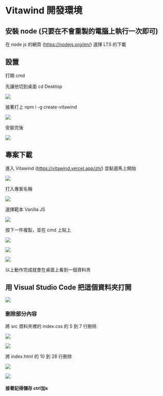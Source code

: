 # Vitawind 開發環境

## 安裝 node (只要在不會重製的電腦上執行一次即可)

在 node js 的網頁 (https://nodejs.org/en/) 選擇 LTS 的下載


## 設置

打開 cmd

先讓他切到桌面 cd Desktop

![](2022-04-21-19-54-53.png)

接著打上 npm i -g create-vitawind

![](2022-04-21-18-51-47.png)

安裝完後

![](2022-04-21-18-55-10.png)

## 專案下載

進入 Vitawind (https://vitawind.vercel.app/zh/) 並點選馬上開始

![](2022-04-21-19-06-42.png)

打入專案名稱

![](2022-04-21-19-07-45.png)

選擇範本 Vanilla JS

![](2022-04-21-19-11-27.png)

按下一件複製，並在 cmd 上貼上

![](2022-04-21-19-13-03.png)

![](2022-04-21-19-14-44.png)

![](2022-04-21-19-15-35.png)

以上動作完成就會在桌面上看到一個資料夾

## 用 Visual Studio Code 把這個資料夾打開

![](2022-04-21-19-25-11.png)

### 刪除部分內容

將 src 資料夾裡的 index.css 的 5 到 7 行刪除

![](2022-04-21-19-44-13.png)

![](2022-04-21-19-45-03.png)

將 index.html 的 10 到 28 行刪除

![](2022-04-21-19-47-40.png)

![](2022-04-21-19-48-17.png)

#### 接著記得儲存 ctrl加s

